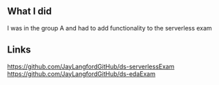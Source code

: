 ## What I did

I was in the group A and had to add functionality to the serverless exam

## Links

https://github.com/JayLangfordGitHub/ds-serverlessExam
https://github.com/JayLangfordGitHub/ds-edaExam
